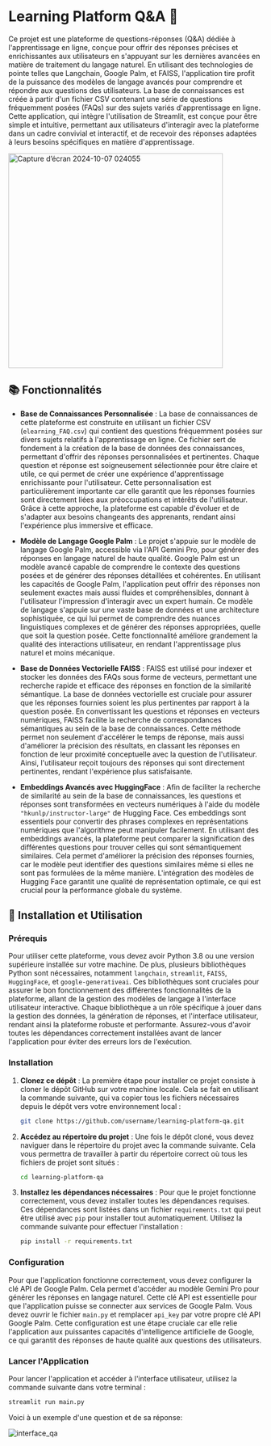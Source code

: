 # Learning Platform Q&A 🌱

Ce projet est une plateforme de questions-réponses (Q&A) dédiée à l'apprentissage en ligne, conçue pour offrir des réponses précises et enrichissantes aux utilisateurs en s'appuyant sur les dernières avancées en matière de traitement du langage naturel. En utilisant des technologies de pointe telles que Langchain, Google Palm, et FAISS, l'application tire profit de la puissance des modèles de langage avancés pour comprendre et répondre aux questions des utilisateurs. La base de connaissances est créée à partir d'un fichier CSV contenant une série de questions fréquemment posées (FAQs) sur des sujets variés d'apprentissage en ligne. Cette application, qui intègre l'utilisation de Streamlit, est conçue pour être simple et intuitive, permettant aux utilisateurs d'interagir avec la plateforme dans un cadre convivial et interactif, et de recevoir des réponses adaptées à leurs besoins spécifiques en matière d'apprentissage.


<img width="425" alt="Capture d’écran 2024-10-07 024055" src="https://github.com/user-attachments/assets/f8b2e39e-6423-415a-b45e-71a27279d655">


## 📚 Fonctionnalités

- **Base de Connaissances Personnalisée** : La base de connaissances de cette plateforme est construite en utilisant un fichier CSV (`elearning_FAQ.csv`) qui contient des questions fréquemment posées sur divers sujets relatifs à l'apprentissage en ligne. Ce fichier sert de fondement à la création de la base de données des connaissances, permettant d'offrir des réponses personnalisées et pertinentes. Chaque question et réponse est soigneusement sélectionnée pour être claire et utile, ce qui permet de créer une expérience d'apprentissage enrichissante pour l'utilisateur. Cette personnalisation est particulièrement importante car elle garantit que les réponses fournies sont directement liées aux préoccupations et intérêts de l'utilisateur. Grâce à cette approche, la plateforme est capable d'évoluer et de s'adapter aux besoins changeants des apprenants, rendant ainsi l'expérience plus immersive et efficace.


- **Modèle de Langage Google Palm** : Le projet s'appuie sur le modèle de langage Google Palm, accessible via l'API Gemini Pro, pour générer des réponses en langage naturel de haute qualité. Google Palm est un modèle avancé capable de comprendre le contexte des questions posées et de générer des réponses détaillées et cohérentes. En utilisant les capacités de Google Palm, l'application peut offrir des réponses non seulement exactes mais aussi fluides et compréhensibles, donnant à l'utilisateur l'impression d'interagir avec un expert humain. Ce modèle de langage s'appuie sur une vaste base de données et une architecture sophistiquée, ce qui lui permet de comprendre des nuances linguistiques complexes et de générer des réponses appropriées, quelle que soit la question posée. Cette fonctionnalité améliore grandement la qualité des interactions utilisateur, en rendant l'apprentissage plus naturel et moins mécanique.


- **Base de Données Vectorielle FAISS** : FAISS est utilisé pour indexer et stocker les données des FAQs sous forme de vecteurs, permettant une recherche rapide et efficace des réponses en fonction de la similarité sémantique. La base de données vectorielle est cruciale pour assurer que les réponses fournies soient les plus pertinentes par rapport à la question posée. En convertissant les questions et réponses en vecteurs numériques, FAISS facilite la recherche de correspondances sémantiques au sein de la base de connaissances. Cette méthode permet non seulement d'accélérer le temps de réponse, mais aussi d'améliorer la précision des résultats, en classant les réponses en fonction de leur proximité conceptuelle avec la question de l'utilisateur. Ainsi, l'utilisateur reçoit toujours des réponses qui sont directement pertinentes, rendant l'expérience plus satisfaisante.


- **Embeddings Avancés avec HuggingFace** : Afin de faciliter la recherche de similarité au sein de la base de connaissances, les questions et réponses sont transformées en vecteurs numériques à l'aide du modèle `"hkunlp/instructor-large"` de Hugging Face. Ces embeddings sont essentiels pour convertir des phrases complexes en représentations numériques que l'algorithme peut manipuler facilement. En utilisant des embeddings avancés, la plateforme peut comparer la signification des différentes questions pour trouver celles qui sont sémantiquement similaires. Cela permet d'améliorer la précision des réponses fournies, car le modèle peut identifier des questions similaires même si elles ne sont pas formulées de la même manière. L'intégration des modèles de Hugging Face garantit une qualité de représentation optimale, ce qui est crucial pour la performance globale du système.


## 🚀 Installation et Utilisation

### Prérequis

Pour utiliser cette plateforme, vous devez avoir Python 3.8 ou une version supérieure installée sur votre machine. De plus, plusieurs bibliothèques Python sont nécessaires, notamment `langchain`, `streamlit`, `FAISS`, `HuggingFace`, et `google-generativeai`. Ces bibliothèques sont cruciales pour assurer le bon fonctionnement des différentes fonctionnalités de la plateforme, allant de la gestion des modèles de langage à l'interface utilisateur interactive. Chaque bibliothèque a un rôle spécifique à jouer dans la gestion des données, la génération de réponses, et l'interface utilisateur, rendant ainsi la plateforme robuste et performante. Assurez-vous d'avoir toutes les dépendances correctement installées avant de lancer l'application pour éviter des erreurs lors de l'exécution.


### Installation

1. **Clonez ce dépôt** : La première étape pour installer ce projet consiste à cloner le dépôt GitHub sur votre machine locale. Cela se fait en utilisant la commande suivante, qui va copier tous les fichiers nécessaires depuis le dépôt vers votre environnement local :

    ```sh
    git clone https://github.com/username/learning-platform-qa.git
    ```

2. **Accédez au répertoire du projet** : Une fois le dépôt cloné, vous devez naviguer dans le répertoire du projet avec la commande suivante. Cela vous permettra de travailler à partir du répertoire correct où tous les fichiers de projet sont situés :

    ```sh
    cd learning-platform-qa
    ```

3. **Installez les dépendances nécessaires** : Pour que le projet fonctionne correctement, vous devez installer toutes les dépendances requises. Ces dépendances sont listées dans un fichier `requirements.txt` qui peut être utilisé avec `pip` pour installer tout automatiquement. Utilisez la commande suivante pour effectuer l'installation :

    ```sh
    pip install -r requirements.txt
    ```


### Configuration

Pour que l'application fonctionne correctement, vous devez configurer la clé API de Google Palm. Cela permet d'accéder au modèle Gemini Pro pour générer les réponses en langage naturel. Cette clé API est essentielle pour que l'application puisse se connecter aux services de Google Palm. Vous devez ouvrir le fichier `main.py` et remplacer `api_key` par votre propre clé API Google Palm. Cette configuration est une étape cruciale car elle relie l'application aux puissantes capacités d'intelligence artificielle de Google, ce qui garantit des réponses de haute qualité aux questions des utilisateurs.


### Lancer l'Application

Pour lancer l'application et accéder à l'interface utilisateur, utilisez la commande suivante dans votre terminal :

```sh
streamlit run main.py
```

Voici à un exemple d'une question et de sa réponse:


![interface_qa](https://github.com/user-attachments/assets/d1708ea6-62b4-43fe-b51d-dae3cf78e3e1)


